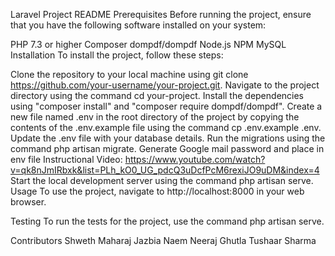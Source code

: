 Laravel Project README
Prerequisites
Before running the project, ensure that you have the following software installed on your system:

PHP 7.3 or higher
Composer
dompdf/dompdf
Node.js
NPM
MySQL
Installation
To install the project, follow these steps:

Clone the repository to your local machine using git clone https://github.com/your-username/your-project.git.
Navigate to the project directory using the command cd your-project.
Install the dependencies using "composer install" and "composer require dompdf/dompdf".
Create a new file named .env in the root directory of the project by copying the contents of the .env.example file using the command cp .env.example .env.
Update the .env file with your database details.
Run the migrations using the command php artisan migrate.
Generate Google mail password and place in env file
Instructional Video: https://www.youtube.com/watch?v=qk8nJmIRbxk&list=PLh_kO0_UG_pdcQ3uDcfPcM6rexiJO9uDM&index=4
Start the local development server using the command php artisan serve.
Usage
To use the project, navigate to http://localhost:8000 in your web browser.

Testing
To run the tests for the project, use the command php artisan serve.

Contributors
Shweth Maharaj
Jazbia Naem
Neeraj Ghutla
Tushaar Sharma
